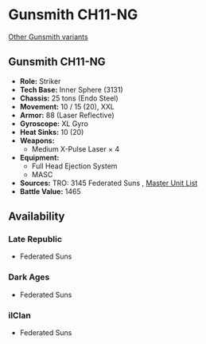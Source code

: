 # Gunsmith CH11-NG 

[Other Gunsmith variants](../gunsmith.md) 

## Gunsmith CH11-NG 

- **Role:** Striker 
- **Tech Base:** Inner Sphere (3131) 
- **Chassis:** 25 tons (Endo Steel) 
- **Movement:** 10 / 15 (20), XXL 
- **Armor:** 88 (Laser Reflective) 
- **Gyroscope:** XL Gyro 
- **Heat Sinks:** 10 (20) 
- **Weapons:** 
  - Medium X-Pulse Laser × 4 
- **Equipment:** 
  - Full Head Ejection System 
  - MASC 
- **Sources:** TRO: 3145 Federated Suns , [Master Unit List](http://masterunitlist.info/Unit/Details/6332) 
- **Battle Value:** 1465 

## Availability 

### Late Republic 

- Federated Suns 

### Dark Ages 

- Federated Suns 

### ilClan 

- Federated Suns 

